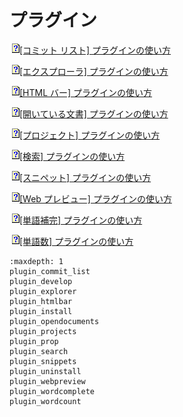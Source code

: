 # プラグイン









![](../../images/q.gif)[\[コミット リスト\] プラグインの使い方](plugin_commit_list)

![](../../images/q.gif)[\[エクスプローラ\] プラグインの使い方](plugin_explorer)

![](../../images/q.gif)[\[HTML バー\] プラグインの使い方](plugin_htmlbar)

![](../../images/q.gif)[\[開いている文書\] プラグインの使い方](plugin_opendocuments)

![](../../images/q.gif)[\[プロジェクト\] プラグインの使い方](plugin_projects)

![](../../images/q.gif)[\[検索\] プラグインの使い方](plugin_search)

![](../../images/q.gif)[\[スニペット\] プラグインの使い方](plugin_snippets)

![](../../images/q.gif)[\[Web プレビュー\] プラグインの使い方](plugin_webpreview)

![](../../images/q.gif)[\[単語補完\] プラグインの使い方](plugin_wordcomplete)

![](../../images/q.gif)[\[単語数\] プラグインの使い方](plugin_wordcount)


```{toctree}
:maxdepth: 1
plugin_commit_list
plugin_develop
plugin_explorer
plugin_htmlbar
plugin_install
plugin_opendocuments
plugin_projects
plugin_prop
plugin_search
plugin_snippets
plugin_uninstall
plugin_webpreview
plugin_wordcomplete
plugin_wordcount
```
